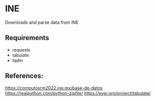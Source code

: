 # INE
Downloads and parse data from INE


## Requirements

- requests
- tabulate
- tqdm


## References:
https://computosrm2022.ine.mx/base-de-datos
https://realpython.com/python-zipfile/
https://pypi.org/project/tabulate/

